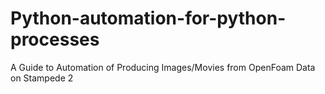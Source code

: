 # Python-automation-for-python-processes
A Guide to Automation of Producing Images/Movies from OpenFoam Data on Stampede 2
